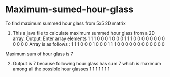 # Maximum-sumed-hour-glass
To find maximum summed hour glass from 5x5 2D matrix

1. This a java file to calculate maximum summed hour glass from a 2D array.
Output:
Enter array elements
1 1 1 0 0 0 1 0 0 0 1 1 1 0 0 0 0 0 0 0 0 0 0 0 0
Array is as follows :
1 1 1 0 0 
0 1 0 0 0 
1 1 1 0 0 
0 0 0 0 0 
0 0 0 0 0 

Maximum sum of hour glass is 7

2. Output is 7 because following hour glass has  sum 7 which is maximum among all the possible hour glasses
1 1 1
  1 
1 1 1
